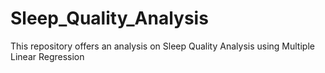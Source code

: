 # Sleep_Quality_Analysis
This repository offers an analysis on Sleep Quality Analysis using Multiple Linear Regression
